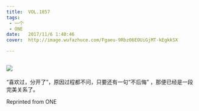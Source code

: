 ```yaml
---
title:	VOL.1857
tags:
 - 一个
 - ONE
date:	2017/11/6 1:40:46
cover:	http://image.wufazhuce.com/Fgaeu-9Rbz06EOUiGjMT-kEgkkSX

---
```

![](http://image.wufazhuce.com/Fgaeu-9Rbz06EOUiGjMT-kEgkkSX)
---

“喜欢过，分开了”，原因过程都不问，只要还有一句“不后悔” ，那便已经是一段完美关系了。
 
Reprinted from ONE
